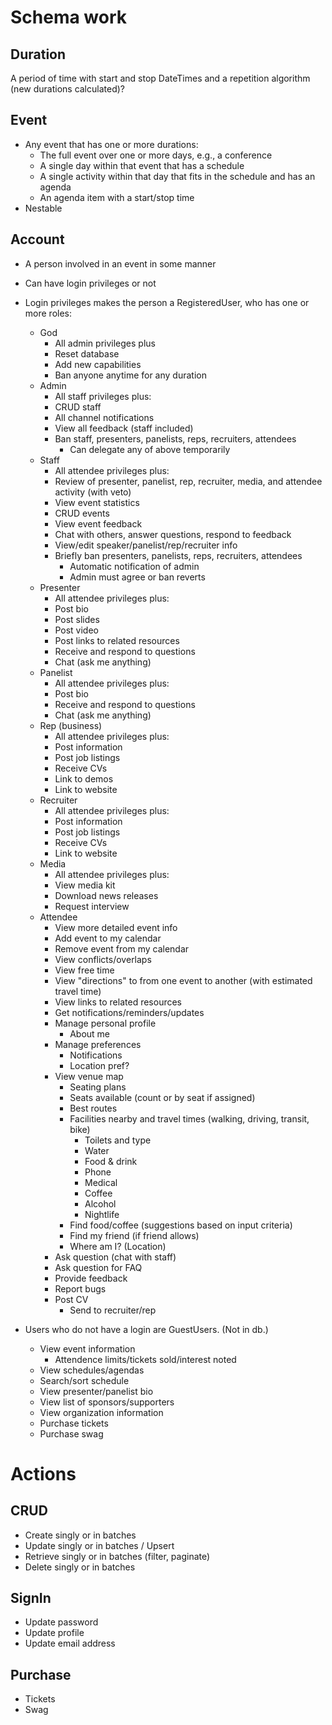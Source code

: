 # Schema work

## Duration

A period of time with start and stop DateTimes and a repetition algorithm (new durations calculated)?

## Event

* Any event that has one or more durations:
  * The full event over one or more days, e.g., a conference
  * A single day within that event that has a schedule
  * A single activity within that day that fits in the schedule and has an agenda
  * An agenda item with a start/stop time
* Nestable

## Account

* A person involved in an event in some manner
* Can have login privileges or not
* Login privileges makes the person a RegisteredUser, who has one or more roles:
  * God
    * All admin privileges plus
    * Reset database
    * Add new capabilities
    * Ban anyone anytime for any duration
  * Admin
    * All staff privileges plus:
    * CRUD staff
    * All channel notifications
    * View all feedback (staff included)
    * Ban staff, presenters, panelists, reps, recruiters, attendees
      * Can delegate any of above temporarily
  * Staff
    * All attendee privileges plus:
    * Review of presenter, panelist, rep, recruiter, media, and attendee activity (with veto)
    * View event statistics
    * CRUD events
    * View event feedback
    * Chat with others, answer questions, respond to feedback
    * View/edit speaker/panelist/rep/recruiter info
    * Briefly ban presenters, panelists, reps, recruiters, attendees
      * Automatic notification of admin
      * Admin must agree or ban reverts
  * Presenter
    * All attendee privileges plus:
    * Post bio
    * Post slides
    * Post video
    * Post links to related resources
    * Receive and respond to questions
    * Chat (ask me anything)
  * Panelist
    * All attendee privileges plus:
    * Post bio
    * Receive and respond to questions
    * Chat (ask me anything)
  * Rep (business)
    * All attendee privileges plus:
    * Post information
    * Post job listings
    * Receive CVs
    * Link to demos
    * Link to website
  * Recruiter
    * All attendee privileges plus:
    * Post information
    * Post job listings
    * Receive CVs
    * Link to website
  * Media
    * All attendee privileges plus:
    * View media kit
    * Download news releases
    * Request interview
  * Attendee
    * View more detailed event info
    * Add event to my calendar
    * Remove event from my calendar
    * View conflicts/overlaps
    * View free time
    * View "directions" to from one event to another (with estimated travel time)
    * View links to related resources
    * Get notifications/reminders/updates
    * Manage personal profile
      * About me
    * Manage preferences
      * Notifications
      * Location pref?
    * View venue map
      * Seating plans
      * Seats available (count or by seat if assigned)
      * Best routes
      * Facilities nearby and travel times (walking, driving, transit, bike)
        * Toilets and type
        * Water
        * Food & drink
        * Phone
        * Medical
        * Coffee
        * Alcohol
        * Nightlife
      * Find food/coffee (suggestions based on input criteria)
      * Find my friend (if friend allows)
      * Where am I? (Location)
    * Ask question (chat with staff)
    * Ask question for FAQ
    * Provide feedback
    * Report bugs
    * Post CV
      * Send to recruiter/rep




* Users who do not have a login are GuestUsers. (Not in db.)
  * View event information
    * Attendence limits/tickets sold/interest noted
  * View schedules/agendas
  * Search/sort schedule
  * View presenter/panelist bio
  * View list of sponsors/supporters
  * View organization information
  * Purchase tickets
  * Purchase swag


# Actions

## CRUD

* Create singly or in batches
* Update singly or in batches / Upsert
* Retrieve singly or in batches (filter, paginate)
* Delete singly or in batches

## SignIn

* Update password
* Update profile
* Update email address


## Purchase

* Tickets
* Swag
